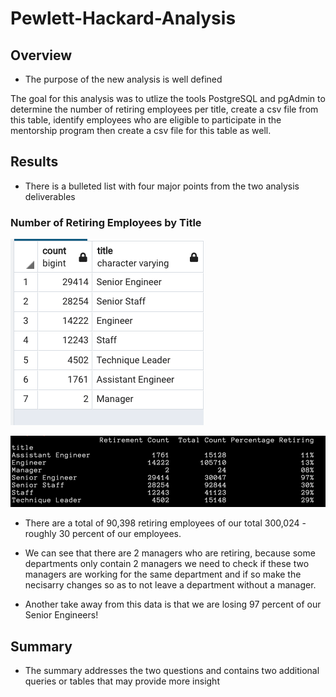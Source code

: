 # Pewlett-Hackard-Analysis

## Overview
- The purpose of the new analysis is well defined

The goal for this analysis  was to utlize the tools PostgreSQL and pgAdmin to determine the number of retiring employees per title, create a csv file from this table, identify employees who are eligible to participate in the mentorship program then create a csv file for this table as well.

## Results
- There is a bulleted list with four major points from the two analysis deliverables

### Number of Retiring Employees by Title

![alt text](https://github.com/sebcampos/Pewlett-Hackard-Analysis/blob/master/resources/number_of_retiring_employees_by_title.png?raw=True)

![alt text](https://github.com/sebcampos/Pewlett-Hackard-Analysis/blob/master/resources/Percentage_DataFrame.png?raw=True)

- There are a total of 90,398 retiring employees of our total 300,024 - roughly 30 percent of our employees.

- We can see that there are 2 managers who are retiring, because some departments only contain 2 managers we need to check if these two managers are working for the same department and if so make the necisarry changes so as to not leave a department without a manager.

- Another take away from this data is that we are losing 97 percent of our Senior Engineers!







## Summary
- The summary addresses the two questions and contains two additional queries or tables that may provide more insight 